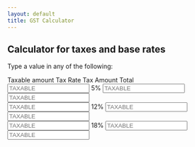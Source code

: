 ```yaml
---
layout: default
title: GST Calculator
---
```


<div class="jumbotron text-center">
  <h2>Calculator for taxes and base rates</h2>
</div>
<div class="text-center container">
  <p>Type a value in any of the following:</p>
  <div class="row">
    <label class="col-md-2">Taxable amount</label>
    <label class="col-md-2">Tax Rate</label>
    <label class="col-md-2">Tax Amount</label>
    <label class="col-md-2">Total</label>
  </div>
  <div class="row">
    <input class="col-md-2" id="5_TAXABLE" type="number" placeholder="TAXABLE" oninput="Converter(this.value, 5)">
    <label class="col-md-2">5%</label>
    <input class="col-md-2" id="5_TAX" type="number" placeholder="TAXABLE" oninput="Converter(this.value / .05, 5)">
    <input class="col-md-2" id="5_TOTAL" type="number" placeholder="TAXABLE" oninput="Converter(this.value / 1.05, 5)">
  </div>
  <div class="row">
    <input class="col-md-2" id="12_TAXABLE" type="number" placeholder="TAXABLE" oninput="Converter(this.value, 12)">
    <label class="col-md-2">12%</label>
    <input class="col-md-2" id="12_TAX" type="number" placeholder="TAXABLE" oninput="Converter(this.value / .12, 12)">
    <input class="col-md-2" id="12_TOTAL" type="number" placeholder="TAXABLE" oninput="Converter(this.value / 1.12, 12)">
  </div>
  <div class="row">
    <input class="col-md-2" id="18_TAXABLE" type="number" placeholder="TAXABLE" oninput="Converter(this.value, 18)">
    <label class="col-md-2">18%</label>
    <input class="col-md-2" id="18_TAX" type="number" placeholder="TAXABLE" oninput="Converter(this.value / .18, 18)">
    <input class="col-md-2" id="18_TOTAL" type="number" placeholder="TAXABLE" oninput="Converter(this.value / 1.18, 18)">
  </div>
</div>
<script>
function Converter(val, rate) {
  // ...existing JS logic from your HTML file...
}
</script>
